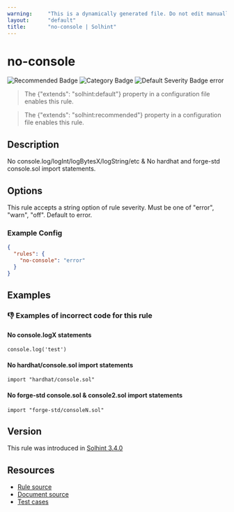```yaml
---
warning:     "This is a dynamically generated file. Do not edit manually."
layout:      "default"
title:       "no-console | Solhint"
---
```


# no-console
![Recommended Badge](https://img.shields.io/badge/-Recommended-brightgreen)
![Category Badge](https://img.shields.io/badge/-Best%20Practise%20Rules-informational)
![Default Severity Badge error](https://img.shields.io/badge/Default%20Severity-error-red)
> The {"extends": "solhint:default"} property in a configuration file enables this rule.

> The {"extends": "solhint:recommended"} property in a configuration file enables this rule.


## Description
No console.log/logInt/logBytesX/logString/etc & No hardhat and forge-std console.sol import statements.

## Options
This rule accepts a string option of rule severity. Must be one of "error", "warn", "off". Default to error.

### Example Config
```json
{
  "rules": {
    "no-console": "error"
  }
}
```


## Examples
### 👎 Examples of **incorrect** code for this rule

#### No console.logX statements

```solidity
console.log('test')
```

#### No hardhat/console.sol import statements

```solidity
import "hardhat/console.sol"
```

#### No forge-std console.sol & console2.sol import statements

```solidity
import "forge-std/consoleN.sol"
```

## Version
This rule was introduced in [Solhint 3.4.0](https://github.com/protofire/solhint/tree/v3.4.0)

## Resources
- [Rule source](https://github.com/protofire/solhint/tree/master/lib/rules/best-practises/no-console.js)
- [Document source](https://github.com/protofire/solhint/tree/master/docs/rules/best-practises/no-console.md)
- [Test cases](https://github.com/protofire/solhint/tree/master/test/rules/best-practises/no-console.js)
